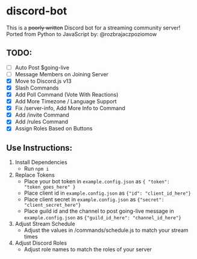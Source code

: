 # discord-bot
This is a ~~poorly written~~ Discord bot for a streaming community server! Ported from Python to JavaScript by: @rozbrajaczpoziomow

## TODO:
-	[ ] Auto Post $going-live
-	[ ] Message Members on Joining Server
-	[X] Move to Discord.js v13
-	[X] Slash Commands
-	[X] Add Poll Command (Vote With Reactions)
-	[X] Add More Timezone / Language Support
-	[X] Fix /server-info, Add More Info to Command
-	[X] Add /invite Command
-	[X] Add /rules Command
-	[X] Assign Roles Based on Buttons

## Use Instructions:
1. Install Dependencies
	- Run `npm i`
2. Replace Tokens
	- Place your bot token in `example.config.json` as `{ "token": "token_goes_here" }`
	- Place client id in `example.config.json` as  `{"id": "client_id_here"}`
	- Place client secret in `example.config.json` as  `{"secret": "client_secret_here"}`
	- Place guild id and the channel to post going-live message in `example.config.json` as  `{"guild_id_here": "channel_id_here"}`
3. Adjust Stream Schedule
	- Adjust the values in /commands/schedule.js to match your stream times
4. Adjust Discord Roles
	- Adjust role names to match the roles of your server

